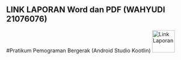 ## LINK LAPORAN Word dan PDF (WAHYUDI 21076076)
#Pratikum Pemograman Bergerak (Android Studio Kootlin)
<a href="https://drive.google.com/drive/folders/1q3tQ-1EYTTOKcbva0quoUprVmkZ7kPQQ?usp=sharing"> <img src="https://user-images.githubusercontent.com/32610660/162807457-84acad9d-cd36-4911-98c5-1c1cb03cb873.png" title="Link Laporan" height="60" /></a>&nbsp;&nbsp;&nbsp;&nbsp;&nbsp;

